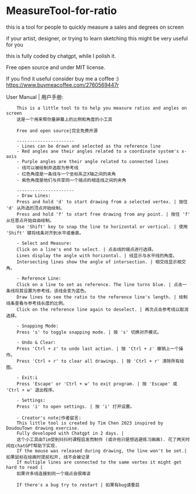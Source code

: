 # MeasureTool-for-ratio


this is a tool for people to quickly measure a sales and degrees on screen

if your artist, designer, or trying to learn sketching this might be very useful for you

this is fully coded by chatgpt, while I polish it.

Free open source and under MIT license.

If you find it useful consider buy me a coffee :)
https://www.buymeacoffee.com/2760569447r


User Manual | 用户手册:

        This is a little tool to to help you measure ratios and angles on screen
        这是一个用来帮你量屏幕上的比例和角度的小工具

        Free and open source|完全免费开源

        ----------------------
        - Lines can be drawn and selected as tha reference line
        - Red angles ane their angles related to a coordinate system's x-axis
        - Purple angles are their angle related to connected lines
        - 线可以被绘制并选取为参考线
        - 红色角度是一条线与一个坐标系正X轴之间的夹角
        - 紫色角度是他们与共享同一个端点的相连线之间的夹角

        ----------------------
        - Draw Lines:
        Press and hold 'd' to start drawing from a selected vertex. | 按住 'd' 从所选的顶点开始绘制。
        Press and hold 'f' to start free drawing from any point. | 按住 'f' 从任意点开始自由绘制。
        Use 'Shift' key to snap the line to horizontal or vertical. | 使用 'Shift' 键将线条对齐到水平或垂直。

        - Select and Measure:
        Click on a line's end to select. | 点击线的端点进行选择。
        Lines display the angle with horizontal. | 线显示与水平线的角度。
        Intersecting lines show the angle of intersection. | 相交线显示相交角。

        - Reference Line:
        Click on a line to set as reference. The line turns blue. | 点击一条线将其设置为参考线，该线会变为蓝色。
        Draw lines to see the ratio to the reference line's length. | 绘制线条查看与参考线长度的比例。
        Click on the reference line again to deselect. | 再次点击参考线以取消选择。

        - Snapping Mode:
        Press 's' to toggle snapping mode. | 按 's' 切换对齐模式。
        
        - Undo & Clear:
        Press 'Ctrl + z' to undo last action. | 按 'Ctrl + z' 撤销上一个操作。
        Press 'Ctrl + r' to clear all drawings. | 按 'Ctrl + r' 清除所有绘图。
        
        - Exit:i
        Press 'Escape' or 'Ctrl + w' to exit program. | 按 'Escape' 或 'Ctrl + w' 退出程序。

        - Settings:
        Press 'i' to open settings. | 按 'i' 打开设置。
        
        - Creator's note|作者留言:
        This little tool is created by Tim Chen 2023 inspired by DoudouTown drawing exercise. 
        Fully developed with Chatgpt in 2 days. | 
        这个小工具由Tim受到抖抖村课程启发而制作 (或许他只是想逃避练习画画). 花了两天时间在chatGPT帮助下实现. 
        If the mouse was released during drawing, the line won't be set.| 如果鼠标在绘画时提前松开, 线不会被记录
        If multiple lines are connected to the same vertex it might get hard to read | 
        如果许多线连接到同一个端点会很难读

        If there's a bug try to restart | 如果有bug请重启

